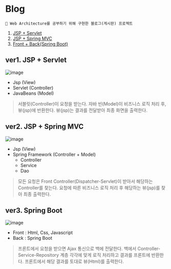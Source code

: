 # Blog

<aside>
  
    📝 Web Architecture를 공부하기 위해 구현한 블로그(게시판) 프로젝트

</aside>

  1. [JSP + Servlet](#ver1-jsp--servlet)
  2. [JSP + Spring MVC](#ver2-jsp--spring-mvc)
  3. [Front + Back(Spring Boot)](#ver3-spring-boot)


## ver1. JSP + Servlet

![image](https://user-images.githubusercontent.com/77563814/191008015-aa4aa778-db29-4446-b2e1-84c033afc29f.png)
- Jsp (View)
- Servlet (Controller)
- JavaBeans (Model)

> 서블릿(Controller)이 요청을 받는다. 자바 빈(Model)이 비즈니스 로직 처리 후, 뷰(jsp)에 반환한다. 
> 뷰(jsp)는 결과를 전달받아 최종 화면을 출력한다.


## ver2. JSP + Spring MVC
![image](https://user-images.githubusercontent.com/77563814/191008032-658714c5-b4be-400a-a482-0629ff788af0.png)
- Jsp (View)
- Spring Framework (Controller + Model)
    - Controller
    - Service
    - Dao

> 모든 요청은 Front Controller(Dispatcher-Servlet)이 받아서 해당하는 Controller를 찾는다. 요청에 따른 
> 비즈니스 로직 처리 후 해당하는 뷰(jsp)를 찾아 최종 출력한다.



## ver3. Spring Boot
![image](https://user-images.githubusercontent.com/77563814/191008041-991b8d92-a3b1-48e0-b686-6869213c6358.png)
- Front : Html, Css, Javascript
- Back : Spring Boot

> 프론트에서 요청을 받으면 Ajax 통신으로 백에 전달한다. 백에서 Controller-Service-Repository 계층
각각에 맞게 로직 처리하고 결과를 프론트에 반환한다. 프론트에서 해당 결과를 토대로 뷰(Html)를 출력한다.

